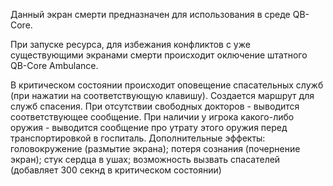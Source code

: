 Данный экран смерти предназначен для использования в среде QB-Core.

При запуске ресурса, для избежания конфликтов с уже существующими экранами смерти происходит оключение штатного QB-Core Ambulance.

В критическом состоянии происходит оповещение спасательных служб (при нажатии на соответствующую клавишу). Создается маршрут для служб спасения.
При отсутствии свободных докторов - выводится соответствующее сообщение.
При наличии у игрока какого-либо оружия - выводится сообщение про утрату этого оружия перед транспортировкой в госпиталь.
Дополнительные эффекты: 
  головокружение (размытие экрана);
  потеря сознания (почернение экран);
  стук сердца в ушах;
  возможность вызвать спасателей (добавляет 300 секнд в критическом состоянии)
